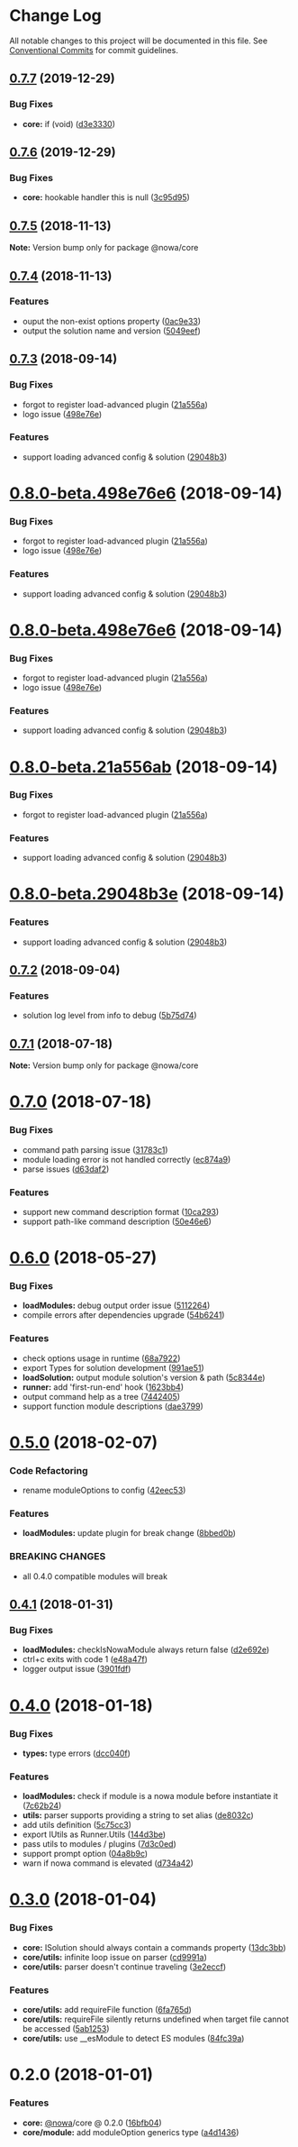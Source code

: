 # Change Log

All notable changes to this project will be documented in this file.
See [Conventional Commits](https://conventionalcommits.org) for commit guidelines.

## [0.7.7](https://github.com/nowa-webpack/nowa2/compare/@nowa/core@0.7.6...@nowa/core@0.7.7) (2019-12-29)


### Bug Fixes

* **core:** if (void) ([d3e3330](https://github.com/nowa-webpack/nowa2/commit/d3e333064a9d8b40372c5aaef5ca7976e89a8c26))





## [0.7.6](https://github.com/nowa-webpack/nowa2/compare/@nowa/core@0.7.5...@nowa/core@0.7.6) (2019-12-29)


### Bug Fixes

* **core:** hookable handler this is null ([3c95d95](https://github.com/nowa-webpack/nowa2/commit/3c95d95b147439fb82bfd962746dacaf7cea64cc))





<a name="0.7.5"></a>
## [0.7.5](https://github.com/nowa-webpack/nowa2/compare/@nowa/core@0.7.4...@nowa/core@0.7.5) (2018-11-13)




**Note:** Version bump only for package @nowa/core

<a name="0.7.4"></a>
## [0.7.4](https://github.com/nowa-webpack/nowa2/compare/@nowa/core@0.7.3...@nowa/core@0.7.4) (2018-11-13)


### Features

* ouput the non-exist options property ([0ac9e33](https://github.com/nowa-webpack/nowa2/commit/0ac9e33))
* output the solution name and version ([5049eef](https://github.com/nowa-webpack/nowa2/commit/5049eef))




<a name="0.7.3"></a>
## [0.7.3](https://github.com/nowa-webpack/nowa2/compare/@nowa/core@0.7.2...@nowa/core@0.7.3) (2018-09-14)


### Bug Fixes

* forgot to register load-advanced plugin ([21a556a](https://github.com/nowa-webpack/nowa2/commit/21a556a))
* logo issue ([498e76e](https://github.com/nowa-webpack/nowa2/commit/498e76e))


### Features

* support loading advanced config & solution ([29048b3](https://github.com/nowa-webpack/nowa2/commit/29048b3))




<a name="0.8.0-beta.498e76e6"></a>
# [0.8.0-beta.498e76e6](https://github.com/nowa-webpack/nowa2/compare/@nowa/core@0.7.2...@nowa/core@0.8.0-beta.498e76e6) (2018-09-14)


### Bug Fixes

* forgot to register load-advanced plugin ([21a556a](https://github.com/nowa-webpack/nowa2/commit/21a556a))
* logo issue ([498e76e](https://github.com/nowa-webpack/nowa2/commit/498e76e))


### Features

* support loading advanced config & solution ([29048b3](https://github.com/nowa-webpack/nowa2/commit/29048b3))




<a name="0.8.0-beta.498e76e6"></a>
# [0.8.0-beta.498e76e6](https://github.com/nowa-webpack/nowa2/compare/@nowa/core@0.7.2...@nowa/core@0.8.0-beta.498e76e6) (2018-09-14)


### Bug Fixes

* forgot to register load-advanced plugin ([21a556a](https://github.com/nowa-webpack/nowa2/commit/21a556a))
* logo issue ([498e76e](https://github.com/nowa-webpack/nowa2/commit/498e76e))


### Features

* support loading advanced config & solution ([29048b3](https://github.com/nowa-webpack/nowa2/commit/29048b3))




<a name="0.8.0-beta.21a556ab"></a>
# [0.8.0-beta.21a556ab](https://github.com/nowa-webpack/nowa2/compare/@nowa/core@0.7.2...@nowa/core@0.8.0-beta.21a556ab) (2018-09-14)


### Bug Fixes

* forgot to register load-advanced plugin ([21a556a](https://github.com/nowa-webpack/nowa2/commit/21a556a))


### Features

* support loading advanced config & solution ([29048b3](https://github.com/nowa-webpack/nowa2/commit/29048b3))




<a name="0.8.0-beta.29048b3e"></a>
# [0.8.0-beta.29048b3e](https://github.com/nowa-webpack/nowa2/compare/@nowa/core@0.7.2...@nowa/core@0.8.0-beta.29048b3e) (2018-09-14)


### Features

* support loading advanced config & solution ([29048b3](https://github.com/nowa-webpack/nowa2/commit/29048b3))




<a name="0.7.2"></a>
## [0.7.2](https://github.com/nowa-webpack/nowa2/compare/@nowa/core@0.7.1...@nowa/core@0.7.2) (2018-09-04)


### Features

* solution log level from info to debug ([5b75d74](https://github.com/nowa-webpack/nowa2/commit/5b75d74))




<a name="0.7.1"></a>
## [0.7.1](https://github.com/nowa-webpack/nowa2/compare/@nowa/core@0.7.0...@nowa/core@0.7.1) (2018-07-18)




**Note:** Version bump only for package @nowa/core

<a name="0.7.0"></a>
# [0.7.0](https://github.com/nowa-webpack/nowa2/compare/@nowa/core@0.6.0...@nowa/core@0.7.0) (2018-07-18)


### Bug Fixes

* command path parsing issue ([31783c1](https://github.com/nowa-webpack/nowa2/commit/31783c1))
* module loading error is not handled correctly ([ec874a9](https://github.com/nowa-webpack/nowa2/commit/ec874a9))
* parse issues ([d63daf2](https://github.com/nowa-webpack/nowa2/commit/d63daf2))


### Features

* support new command description format ([10ca293](https://github.com/nowa-webpack/nowa2/commit/10ca293))
* support path-like command description ([50e46e6](https://github.com/nowa-webpack/nowa2/commit/50e46e6))




<a name="0.6.0"></a>
# [0.6.0](https://github.com/nowa-webpack/nowa2/compare/@nowa/core@0.5.0...@nowa/core@0.6.0) (2018-05-27)


### Bug Fixes

* **loadModules:** debug output order issue ([5112264](https://github.com/nowa-webpack/nowa2/commit/5112264))
* compile errors after dependencies upgrade ([54b6241](https://github.com/nowa-webpack/nowa2/commit/54b6241))


### Features

* check options usage in runtime ([68a7922](https://github.com/nowa-webpack/nowa2/commit/68a7922))
* export Types for solution development ([991ae51](https://github.com/nowa-webpack/nowa2/commit/991ae51))
* **loadSolution:** output module solution's version & path ([5c8344e](https://github.com/nowa-webpack/nowa2/commit/5c8344e))
* **runner:** add 'first-run-end' hook ([1623bb4](https://github.com/nowa-webpack/nowa2/commit/1623bb4))
* output command help as a tree ([7442405](https://github.com/nowa-webpack/nowa2/commit/7442405))
* support function module descriptions ([dae3799](https://github.com/nowa-webpack/nowa2/commit/dae3799))




<a name="0.5.0"></a>
# [0.5.0](https://github.com/nowa-webpack/nowa2/compare/@nowa/core@0.4.1...@nowa/core@0.5.0) (2018-02-07)


### Code Refactoring

* rename moduleOptions to config ([42eec53](https://github.com/nowa-webpack/nowa2/commit/42eec53))


### Features

* **loadModules:** update plugin for break change ([8bbed0b](https://github.com/nowa-webpack/nowa2/commit/8bbed0b))


### BREAKING CHANGES

* all 0.4.0 compatible modules will break




<a name="0.4.1"></a>
## [0.4.1](https://github.com/nowa-webpack/nowa2/compare/@nowa/core@0.4.0...@nowa/core@0.4.1) (2018-01-31)


### Bug Fixes

* **loadModules:** checkIsNowaModule always return false ([d2e692e](https://github.com/nowa-webpack/nowa2/commit/d2e692e))
* ctrl+c exits with code 1 ([e48a47f](https://github.com/nowa-webpack/nowa2/commit/e48a47f))
* logger output issue ([3901fdf](https://github.com/nowa-webpack/nowa2/commit/3901fdf))




<a name="0.4.0"></a>
# [0.4.0](https://github.com/nowa-webpack/nowa2/compare/@nowa/core@0.3.0...@nowa/core@0.4.0) (2018-01-18)


### Bug Fixes

* **types:** type errors ([dcc040f](https://github.com/nowa-webpack/nowa2/commit/dcc040f))


### Features

* **loadModules:** check if module is a nowa module before instantiate it ([7c62b24](https://github.com/nowa-webpack/nowa2/commit/7c62b24))
* **utils:** parser supports providing a string to set alias ([de8032c](https://github.com/nowa-webpack/nowa2/commit/de8032c))
* add utils definition ([5c75cc3](https://github.com/nowa-webpack/nowa2/commit/5c75cc3))
* export IUtils as Runner.Utils ([144d3be](https://github.com/nowa-webpack/nowa2/commit/144d3be))
* pass utils to modules / plugins ([7d3c0ed](https://github.com/nowa-webpack/nowa2/commit/7d3c0ed))
* support prompt option ([04a8b9c](https://github.com/nowa-webpack/nowa2/commit/04a8b9c))
* warn if nowa command is elevated ([d734a42](https://github.com/nowa-webpack/nowa2/commit/d734a42))




<a name="0.3.0"></a>
# [0.3.0](https://github.com/nowa-webpack/nowa2/compare/@nowa/core@0.2.0...@nowa/core@0.3.0) (2018-01-04)


### Bug Fixes

* **core:** ISolution should always contain a commands property ([13dc3bb](https://github.com/nowa-webpack/nowa2/commit/13dc3bb))
* **core/utils:** infinite loop issue on parser ([cd9991a](https://github.com/nowa-webpack/nowa2/commit/cd9991a))
* **core/utils:** parser doesn't continue traveling ([3e2eccf](https://github.com/nowa-webpack/nowa2/commit/3e2eccf))


### Features

* **core/utils:** add requireFile function ([6fa765d](https://github.com/nowa-webpack/nowa2/commit/6fa765d))
* **core/utils:** requireFile silently returns undefined when target file cannot be accessed ([5ab1253](https://github.com/nowa-webpack/nowa2/commit/5ab1253))
* **core/utils:** use __esModule to detect ES modules ([84fc39a](https://github.com/nowa-webpack/nowa2/commit/84fc39a))




<a name="0.2.0"></a>
# 0.2.0 (2018-01-01)


### Features

* **core:** [@nowa](https://github.com/nowa)/core @ 0.2.0 ([16bfb04](https://github.com/nowa-webpack/nowa2/commit/16bfb04))
* **core/module:** add moduleOption generics type ([a4d1436](https://github.com/nowa-webpack/nowa2/commit/a4d1436))
